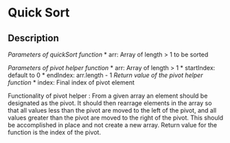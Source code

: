 # Quick Sort

## Description
  *Parameters of quickSort function*
    * arr: Array of length > 1 to be sorted

  *Parameters of pivot helper function*
    * arr: Array of length > 1
    * startIndex: default to 0
    * endIndex: arr.length - 1
  *Return value of the pivot helper function*
    * index: Final index of pivot element

  Functionality of pivot helper
    : From a given array an element should be designated as the pivot. It should then rearrage elements in the array so that all values less than the pivot are moved to the left of the pivot, and all values greater than the pivot are moved to the right of the pivot. This should be accomplished in place and not create a new array. Return value for the function is the index of the pivot.
